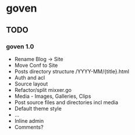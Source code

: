 # goven

## TODO

### goven 1.0

* Rename Blog -> Site
* Move Conf to Site
* Posts directory structure /YYYY-MM/{title}.html
* Auth and acl
* Source layout
* Refactor/split mixxer.go
* Media - Images, Galleries, Clips
* Post source files and directories incl media
* Default theme style
* ...
* Inline admin
* Comments?
